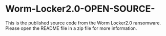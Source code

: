 # Worm-Locker2.0-OPEN-SOURCE-
This is the published source code from the Worm Locker2.0 ransomware. Please open the README file in a zip file for more information.
